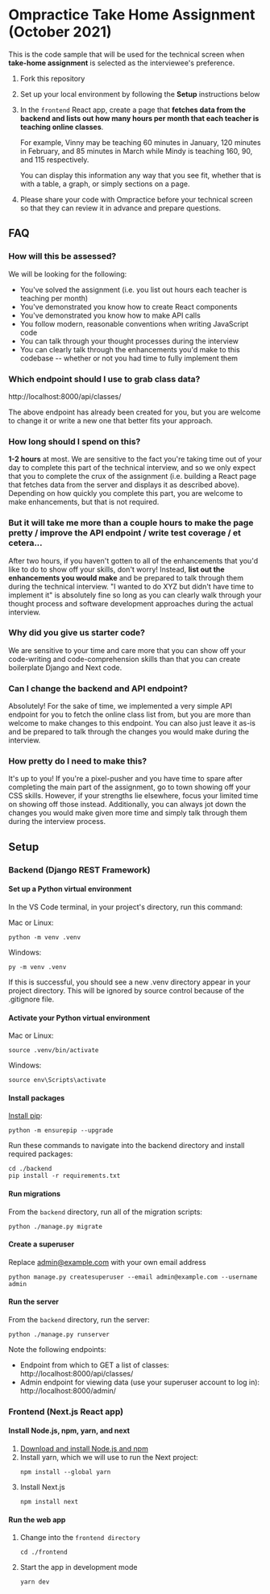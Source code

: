 # Ompractice Take Home Assignment (October 2021)
This is the code sample that will be used for the technical screen when **take-home assignment** is selected as the interviewee's preference.

1. Fork this repository
1. Set up your local environment by following the **Setup** instructions below
1. In the `frontend` React app, create a page that **fetches data from the backend and lists out how many hours per month that each teacher is teaching online classes**.
    
    For example, Vinny may be teaching 60 minutes in January, 120 minutes in February, and 85 minutes in March while Mindy is teaching 160, 90, and 115 respectively.

    You can display this information any way that you see fit, whether that is with a table, a graph, or simply sections on a page.
    
1. Please share your code with Ompractice before your technical screen so that they can review it in advance and prepare questions.

## FAQ

### How will this be assessed?
We will be looking for the following:

- You've solved the assignment (i.e. you list out hours each teacher is teaching per month)
- You've demonstrated you know how to create React components
- You've demonstrated you know how to make API calls
- You follow modern, reasonable conventions when writing JavaScript code
- You can talk through your thought processes during the interview
- You can clearly talk through the enhancements you'd make to this codebase -- whether or not you had time to fully implement them

### Which endpoint should I use to grab class data?
http://localhost:8000/api/classes/

The above endpoint has already been created for you, but you are welcome to change it or write a new one that better fits your approach.

### How long should I spend on this?
**1-2 hours** at most. We are sensitive to the fact you're taking time out of your day to complete this part of the technical interview, and so we only expect that you to complete the crux of the assignment (i.e. building a React page that fetches data from the server and displays it as described above). Depending on how quickly you complete this part, you are welcome to make enhancements, but that is not required.

### But it will take me more than a couple hours to make the page pretty / improve the API endpoint / write test coverage / et cetera...
After two hours, if you haven't gotten to all of the enhancements that you'd like to do to show off your skills, don't worry! Instead, **list out the enhancements you would make** and be prepared to talk through them during the technical interview. "I wanted to do XYZ but didn't have time to implement it" is absolutely fine so long as you can clearly walk through your thought process and software development approaches during the actual interview.

### Why did you give us starter code?
We are sensitive to your time and care more that you can show off your code-writing and code-comprehension skills than that you can create boilerplate Django and Next code.

### Can I change the backend and API endpoint?
Absolutely! For the sake of time, we implemented a very simple API endpoint for you to fetch the online class list from, but you are more than welcome to make changes to this endpoint. You can also just leave it as-is and be prepared to talk through the changes you would make during the interview.

### How pretty do I need to make this?
It's up to you! If you're a pixel-pusher and you have time to spare after completing the main part of the assignment, go to town showing off your CSS skills. However, if your strengths lie elsewhere, focus your limited time on showing off those instead. Additionally, you can always jot down the changes you would make given more time and simply talk through them during the interview process.

## Setup

### Backend (Django REST Framework)

#### Set up a Python virtual environment
In the VS Code terminal, in your project's directory, run this command:

Mac or Linux:
```
python -m venv .venv
```

Windows:
```
py -m venv .venv
````

If this is successful, you should see a new .venv directory appear in your project directory. This will be ignored by source control because of the .gitignore file.

#### Activate your Python virtual environment

Mac or Linux:
```
source .venv/bin/activate
```

Windows:
```
source env\Scripts\activate
```

#### Install packages

[Install pip](https://pip.pypa.io/en/stable/installation/#supported-methods):
```
python -m ensurepip --upgrade
```

Run these commands to navigate into the backend directory and install required packages:
```
cd ./backend
pip install -r requirements.txt
```

#### Run migrations

From the `backend` directory, run all of the migration scripts:
```
python ./manage.py migrate
```

#### Create a superuser

Replace admin@example.com with your own email address
```
python manage.py createsuperuser --email admin@example.com --username admin
```

#### Run the server

From the `backend` directory, run the server:
```
python ./manage.py runserver
```

Note the following endpoints:

- Endpoint from which to GET a list of classes: http://localhost:8000/api/classes/
- Admin endpoint for viewing data (use your superuser account to log in): http://localhost:8000/admin/

### Frontend (Next.js React app)

#### Install Node.js, npm, yarn, and next

1. [Download and install Node.js and npm](https://nodejs.org/en/)
1. Install yarn, which we will use to run the Next project:
    ```
    npm install --global yarn
    ```
1. Install Next.js
    ```
    npm install next
    ```

#### Run the web app

1. Change into the `frontend directory`
    ```
    cd ./frontend
    ```
1. Start the app in development mode
    ```
    yarn dev
    ```
